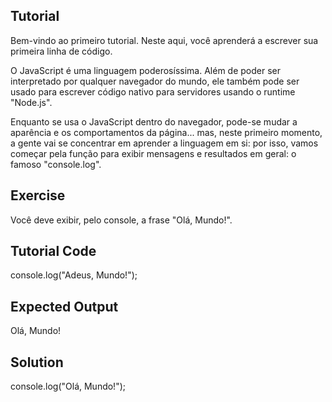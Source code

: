 Tutorial
--------

Bem-vindo ao primeiro tutorial. Neste aqui, você aprenderá a escrever sua primeira linha de código.

O JavaScript é uma linguagem poderosíssima. Além de poder ser interpretado por qualquer navegador do mundo, ele também pode ser usado para escrever código nativo para servidores usando o runtime "Node.js".

Enquanto se usa o JavaScript dentro do navegador, pode-se mudar a aparência e os comportamentos da página... mas, neste primeiro momento, a gente vai se concentrar em aprender a linguagem em si: por isso, vamos começar pela função para exibir mensagens e resultados em geral: o famoso "console.log".

Exercise
--------

Você deve exibir, pelo console, a frase "Olá, Mundo!".

Tutorial Code
-------------

console.log("Adeus, Mundo!");

Expected Output
---------------

Olá, Mundo!

Solution
--------

console.log("Olá, Mundo!");